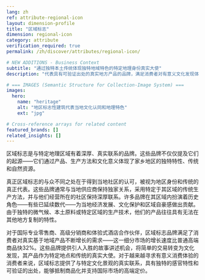 ```yaml
---
lang: zh
ref: attribute-regional-icon
layout: dimension-profile
title: "区域标志"
dimension: regional-icon
category: attribute
verification_required: true
permalink: /zh/discover/attributes/regional-icon/

# NEW ADDITIONS - Business Context
subtitle: "通过独特本土传统体现独特地域特色的特定地理身份真实大使"
description: "代表具有可验证出处的真实地方产品的品牌，满足消费者对有意义文化发现体验的需求。"

# === IMAGES (Semantic Structure for Collection-Image System) ===
images:
  hero:
    name: "heritage"
    alt: "地区标志性建筑代表当地文化认同和地理特色"
    ext: "jpg"

# Cross-reference arrays for related content
featured_brands: []
related_insights: []
---
```


区域标志是与特定地理区域有着深厚、真实联系的品牌。这些品牌不仅仅提及它们的起源——它们通过产品、生产方法和文化意义体现了家乡地区的独特特性、传统和自然资源。

真正区域标志的与众不同之处在于得到当地社区的认可，被视为地区身份和传统的真正代表。这些品牌通常与当地供应商保持独家关系，采用特定于其区域的传统生产方法，并与他们经营所在的社区保持深厚联系。许多品牌在其区域内扮演着历史角色——有些已延续数代——为当地经济发展、文化保护和区域自豪感做出贡献。由于独特的微气候、本土原料或特定区域的生产技术，他们的产品往往具有无法在其他地方复制的特性。

对于国际专业零售商、高级分销商和体验式酒店合作伙伴，区域标志品牌满足了消费者对真实基于地域产品不断增长的需求——这一细分市场的增长速度比普通高端商品快32%。这些品牌提供引人入胜的故事讲述机会，将简单的交易转变为文化发现，其产品作为特定地点和传统的真实大使。对于越来越寻求有意义消费体验的消费者来说，区域标志提供了与特定文化景观的真实联系，具有独特的感官特性和可验证的出处，能够抵制商品化并支持国际市场的高端定价。
